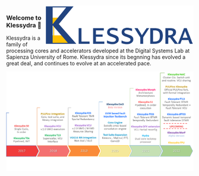 <img style="float: right;" src="/res/Klessydra_Logo.png" width="400">

### Welcome to Klessydra 👋
Klessydra is a family of processing cores and accelerators developed at the Digital Systems Lab at Sapienza University of Rome.
Klessydra since its begnning has evolved a great deal, and continues to evolve at an accelerated pace.

<img style="float: right;" src="/res/Klessydra_Timeline.png" width="900">
